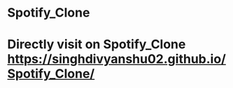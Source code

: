 # Spotify_Clone
# Directly visit on Spotify_Clone https://singhdivyanshu02.github.io/Spotify_Clone/
